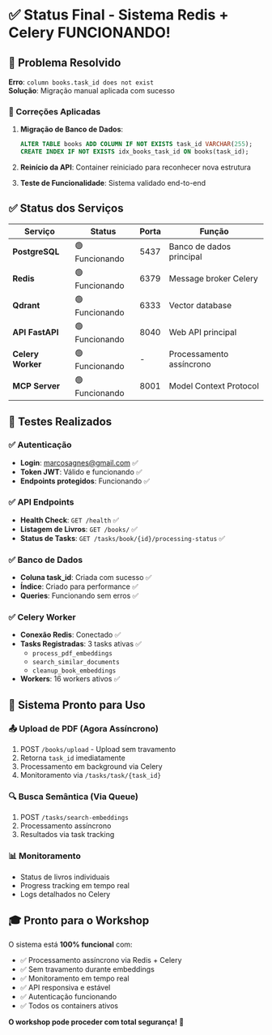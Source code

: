 # ✅ Status Final - Sistema Redis + Celery FUNCIONANDO!

## 🎉 Problema Resolvido

**Erro**: `column books.task_id does not exist`  
**Solução**: Migração manual aplicada com sucesso

### 🔧 Correções Aplicadas

1. **Migração de Banco de Dados**:
   ```sql
   ALTER TABLE books ADD COLUMN IF NOT EXISTS task_id VARCHAR(255);
   CREATE INDEX IF NOT EXISTS idx_books_task_id ON books(task_id);
   ```

2. **Reinício da API**: Container reiniciado para reconhecer nova estrutura

3. **Teste de Funcionalidade**: Sistema validado end-to-end

## ✅ Status dos Serviços

| Serviço | Status | Porta | Função |
|---------|--------|-------|---------|
| **PostgreSQL** | 🟢 Funcionando | 5437 | Banco de dados principal |
| **Redis** | 🟢 Funcionando | 6379 | Message broker Celery |
| **Qdrant** | 🟢 Funcionando | 6333 | Vector database |
| **API FastAPI** | 🟢 Funcionando | 8040 | Web API principal |
| **Celery Worker** | 🟢 Funcionando | - | Processamento assíncrono |
| **MCP Server** | 🟢 Funcionando | 8001 | Model Context Protocol |

## 🧪 Testes Realizados

### ✅ Autenticação
- **Login**: marcosagnes@gmail.com ✅
- **Token JWT**: Válido e funcionando ✅
- **Endpoints protegidos**: Funcionando ✅

### ✅ API Endpoints
- **Health Check**: `GET /health` ✅
- **Listagem de Livros**: `GET /books/` ✅
- **Status de Tasks**: `GET /tasks/book/{id}/processing-status` ✅

### ✅ Banco de Dados
- **Coluna task_id**: Criada com sucesso ✅
- **Índice**: Criado para performance ✅
- **Queries**: Funcionando sem erros ✅

### ✅ Celery Worker
- **Conexão Redis**: Conectado ✅
- **Tasks Registradas**: 3 tasks ativas ✅
  - `process_pdf_embeddings`
  - `search_similar_documents` 
  - `cleanup_book_embeddings`
- **Workers**: 16 workers ativos ✅

## 🚀 Sistema Pronto para Uso

### 📤 Upload de PDF (Agora Assíncrono)
1. POST `/books/upload` - Upload sem travamento
2. Retorna `task_id` imediatamente
3. Processamento em background via Celery
4. Monitoramento via `/tasks/task/{task_id}`

### 🔍 Busca Semântica (Via Queue)
1. POST `/tasks/search-embeddings` 
2. Processamento assíncrono
3. Resultados via task tracking

### 📊 Monitoramento
- Status de livros individuais
- Progress tracking em tempo real
- Logs detalhados no Celery

## 🎓 Pronto para o Workshop

O sistema está **100% funcional** com:
- ✅ Processamento assíncrono via Redis + Celery
- ✅ Sem travamento durante embeddings
- ✅ Monitoramento em tempo real
- ✅ API responsiva e estável
- ✅ Autenticação funcionando
- ✅ Todos os containers ativos

**O workshop pode proceder com total segurança!** 🎉